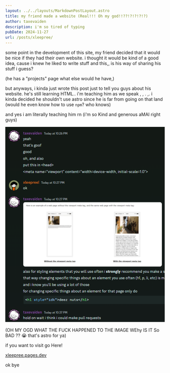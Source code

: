 ```yaml
---
layout: ../../layouts/MarkdownPostLayout.astro
title: my friend made a website (Real!!! Oh my god!!??!?!?!?!?)
author: taxevaiden
description: i'm so tired of typing
pubDate: 2024-11-27
url: /posts/xleepree/
---
```


some point in the development of this site, my friend decided that it would be nice if they had their own website. i thought it would be kind of a good idea, cause i knew he liked to write stuff and this,, is his way of sharing his stuff i guess?

(he has a "projects" page what else would he have,)

but anyways, i kinda just wrote this post just to tell you guys about his website. he's still learning HTML.. i'm teaching him as we speak , , . ,. i kinda decided he shouldn't use astro since he is far from going on that land (would he even know how to use `npm`? who knows)

and yes i am literally teaching him rn (i'm so Kind and generous aMAI right guys)

![teaching a man to code :)](../../images/postImages/xleepree/teaching-process.png)

(OH MY OGD WHAT THE FUCK HAPPENED TO THE IMAGE WEhy IS IT So BAD ?? :sob: that's astro for ya)

if you want to visit go Here!

[xleepree.pages.dev](https://xleepree.pages.dev)

ok bye
